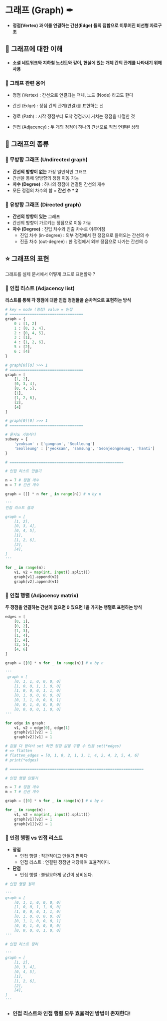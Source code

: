 # 그래프 (Graph) ✒

-  #### 정점(Vertex) 과 이를 연결하는 간선(Edge) 들의 집합으로 이루어진 비선형 자료구조

  

## 📝 그래프에 대한 이해

-  #### 소셜 네트워크와 지하철 노선도와 같이, 현실에 있는 개체 간의 관계를 나타내기 위해 사용

### 📌 그래프 관련 용어

- 정점 (Vertex) : 간선으로 연결되는 객체, 노드 (Node) 라고도 한다

- 간선 (Edge) : 정점 간의 관계(연결)를 표현하는 선

- 경로 (Path) : 시작 정점부터 도착 정점까지 거치는 정점을 나열한 것

- 인접 (Adjacency) : 두 개의 정점이 하나의 간선으로 직접 연결된 상태



## 📝 그래프의 종류

### 📌 무방향 그래프 (Undirected graph)

- **간선의 방향이 없는** 가장 일반적인 그래프
- 간선을 통해 양방향의 정점 이동 가능
- **차수 (Degree)** : 하나의 정점에 연결된 간선의 개수
- 모든 정점의 차수의 합 = **간선 수 * 2**



### 📌 유방향 그래프 (Directed graph)

- **간선의 방향이 있는** 그래프
- 간선의 방향이 가르키는 정점으로 이동 가능
- **차수 (Degree)** : 진입 차수와 진출 차수로 이루어짐
  - 진입 차수 (in-degree) : 외부 정점에서 한 정점으로 들어오는 간선의 수
  - 진출 차수 (out-degree) : 한 정점에서 외부 정점으로 나가는 간선의 수



## ⭐ 그래프의 표현  

그래프를 실제 문서에서 어떻게 코드로 표현할까 ?



### 📌 인접 리스트 (Adjacency list)

**리스트를 통해 각 정점에 대한 인접 정점들을 순차적으로 표현하는 방식**

```python
# key = node (정점) value = 인접
# =================================
graph = {
    0 : [1, 2]
    1 : [0, 3, 4],
    2 : [0, 4, 5],
    3 : [1],
    4 : [1, 2, 6],
    5 : [2],
    6 : [4]
}

# graph[0][0] >>> 1
# =================================
graph = [
    [1, 2],
    [0, 3, 4],
    [0, 4, 5],
    [1],
    [1, 2, 6],
    [2],
    [4]
]

# graph[0][0] >>> 1 
# =================================

# 문자도 가능하다
subway = {
    'yeoksam' : ['gangnam', 'Seolleung']
    'Seolleung' : ['yeoksam', 'samsung', 'Seonjeongneung', 'hanti']
}

# ===================================================

# 인접 리스트 만들기

n = 7 # 정점 개수
m = 7 # 간선 개수

graph = [[] * n for _ in range(n)] # n by n

'''
인접 리스트 결과

graph = [
	[1, 2],
	[0, 3, 4],
	[0, 4, 5],
	[1],
	[1, 2, 6],
	[2],
	[4],		
]
'''

for _ in range(m):  
    v1, v2 = map(int, input().split())
    graph[v1].append(v2)
    graph[v2].append(v1)
```



### 📌 인접 행렬 (Adjacency matrix)

**두 정점을 연결하는 간선이 없으면 0 있으면 1을 가지는 행렬로 표현하는 방식**

```python
edges = [
    [0, 1],
    [0, 2],
    [1, 3],
    [1, 4],
    [2, 4],
    [2, 5],
    [4, 6]
]

graph = [[0] * n for _ in range(n)] # n by n

'''
 graph = [
	[0, 1, 1, 0, 0, 0, 0]
    [1, 0, 0, 1, 1, 0, 0]                           
    [1, 0, 0, 0, 1, 1, 0]
    [0, 1, 0, 0, 0, 0, 0]
    [0, 1, 1, 0, 0, 0, 1]                     
    [0, 0, 1, 0, 0, 0, 0]
    [0, 0, 0, 0, 1, 0, 0]              
'''

for edge in graph:
    v1, v2 = edge[0], edge[1]
    graph[v1][v2] = 1
    graph[v2][v1] = 1

# 값을 다 받아서 set 하면 정점 값을 구할 수 있음 set(*edges)
# => flatten
# flatten_edges = [0, 1, 0, 2, 1, 3, 1, 4, 2, 4, 2, 5, 4, 6]
# print(*edges)

# ============================================================

# 인접 행렬 만들기

n = 7 # 정점 개수
m = 7 # 간선 개수

graph = [[0] * n for _ in range(n)] # n by n

for _ in range(m):  
    v1, v2 = map(int, input().split())
    graph[v1][v2] = 1
    graph[v1][v2] = 1
```

### 📌 인접 행렬 vs 인접 리스트

- **장점**
  - 인접 행렬 : 직관적이고 만들기 편하다
  - 인접 리스트 : 연결된 정점만 저장하여 효율적이다.
- **단점**
  - 인접 행렬 : 불필요하게 공간이 낭비된다.

```python
# 인접 행렬 정리

'''
graph = [
	[0, 1, 1, 0, 0, 0, 0]
    [1, 0, 0, 1, 1, 0, 0]
    [1, 0, 0, 0, 1, 1, 0]
    [0, 1, 0, 0, 0, 0, 0]
    [0, 1, 1, 0, 0, 0, 1]
    [0, 0, 1, 0, 0, 0, 0]
    [0, 0, 0, 0, 1, 0, 0]
'''

# 인접 리스트 정리

'''
graph = [
	[1, 2],
	[0, 3, 4],
	[0, 4, 5],
	[1],
	[1, 2, 6],
	[2],
	[4],		
]
'''


```

- ### 인접 리스트와 인접 행렬 모두 효율적인 방법이 존재한다! 



